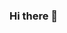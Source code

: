 ### Hi there 👋

<!--
**sdubee10/sdubee10** is a ✨ _special_ ✨ repository because its `README.md` (this file) appears on your GitHub profile.

[![본인ID's github stats](https://github-readme-stats.vercel.app/api/top-langs/?username=본인ID&show_icons=true&hide_border=true&title_color=004386&icon_color=004386&layout=compact)](https://github.com/본인ID)


<img src="https://img.shields.io/badge/Python-3766AB?style=flat-square&logo=Python&logoColor=white"/></a>&nbsp 


Here are some ideas to get you started:

- 🔭 I’m currently working on ...
- 🌱 I’m currently learning ...
- 👯 I’m looking to collaborate on ...
- 🤔 I’m looking for help with ...
- 💬 Ask me about ...
- 📫 How to reach me: ...
- 😄 Pronouns: ...
- ⚡ Fun fact: ...

![trophy](https://github-profile-trophy.vercel.app/?username=sdubee10)


-->
